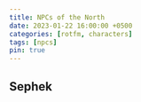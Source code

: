 ```yaml
---
title: NPCs of the North
date: 2023-01-22 16:00:00 +0500
categories: [rotfm, characters]
tags: [npcs]
pin: true
---
```


## Sephek
